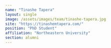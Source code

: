 ```yaml
---
name: "Tinashe Tapera"
layout: single
image: /assets/images/team/tinashe-tapera.jpg
site: "https://tinashemtapera.com/"
position: "PhD Student"
affiliation: "Northeastern University"
section: alumni
---
```

